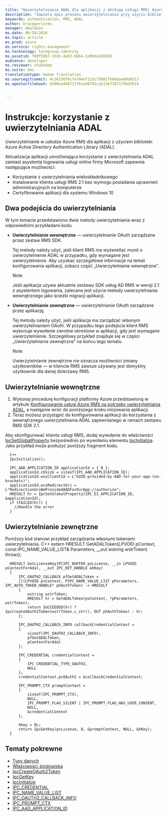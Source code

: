 ```yaml
---
title: "Uwierzytelnianie ADAL dla aplikacji z obsługą usługi RMS| Azure RMS"
description: "Zawiera opis procesu uwierzytelniania przy użyciu biblioteki ADAL"
keywords: authentication, RMS, ADAL
author: bruceperlerms
manager: mbaldwin
ms.date: 06/28/2016
ms.topic: article
ms.prod: azure
ms.service: rights-management
ms.technology: techgroup-identity
ms.assetid: f89f59b7-33d1-4ab3-bb64-1e9bda269935
audience: developer
ms.reviewer: shubhamp
ms.suite: ems
translationtype: Human Translation
ms.sourcegitcommit: 4c3625676c7e794ef133c75881f666bae80e0513
ms.openlocfilehash: 9200ea44671776ced8781c1e13e71871f5bdf014


---
```


# Instrukcje: korzystanie z uwierzytelniania ADAL

Uwierzytelnianie w usłudze Azure RMS dla aplikacji z użyciem biblioteki Azure Active Directory Authentication Library (ADAL).

Aktualizacja aplikacji umożliwiająca korzystanie z uwierzytelniania ADAL zamiast asystenta logowania usługi online firmy Microsoft zapewnia następujące możliwości:

- Korzystanie z uwierzytelniania wieloskładnikowego
- Instalowanie klienta usługi RMS 2.1 bez wymogu posiadania uprawnień administracyjnych na komputerze
- Certyfikowanie aplikacji dla systemu Windows 10

## Dwa podejścia do uwierzytelniania

W tym temacie przedstawiono dwie metody uwierzytelniania wraz z odpowiednimi przykładami kodu.

- **Uwierzytelnianie wewnętrzne** — uwierzytelnianie OAuth zarządzane przez zestaw RMS SDK.

  Tej metody należy użyć, jeśli klient RMS ma wyświetlać monit o uwierzytelnienie ADAL w przypadku, gdy wymagane jest uwierzytelnienie. Aby uzyskać szczegółowe informacje na temat konfigurowania aplikacji, zobacz część „Uwierzytelnianie wewnętrzne”.

  > [!Note] 
  > Jeśli aplikacja używa aktualnie zestawu SDK usług AD RMS w wersji 2.1 z asystentem logowania, zalecane jest użycie metody uwierzytelniania wewnętrznego jako ścieżki migracji aplikacji.

- **Uwierzytelnianie zewnętrzne** — uwierzytelnianie OAuth zarządzane przez aplikację.

  Tej metody należy użyć, jeśli aplikacja ma zarządzać własnym uwierzytelnianiem OAuth. W przypadku tego podejścia klient RMS wykonuje wywołanie zwrotne określone w aplikacji, gdy jest wymagane uwierzytelnienie. Szczegółowy przykład znajduje się w części „Uwierzytelnianie zewnętrzne” na końcu tego tematu.

  > [!Note] 
  > Uwierzytelnianie zewnętrzne nie oznacza możliwości zmiany użytkowników — w kliencie RMS zawsze używany jest domyślny użytkownik dla danej dzierżawy RMS.

## Uwierzytelnianie wewnętrzne

1. Wykonaj procedurę konfiguracji platformy Azure przedstawioną w artykule [Konfigurowanie usługi Azure RMS na potrzeby uwierzytelniania ADAL](adal-auth.md), a następnie wróć do poniższego kroku inicjowania aplikacji.
2. Teraz możesz przystąpić do konfigurowania aplikacji do korzystania z wewnętrznego uwierzytelniania ADAL zapewnianego w ramach zestawu RMS SDK 2.1.

Aby skonfigurować klienta usługi RMS, dodaj wywołanie do właściwości [IpcSetGlobalProperty](/rights-management/sdk/2.1/api/win/functions#msipc_ipcsetglobalproperty) bezpośrednio po wywołaniu elementu [IpcInitialize](/rights-management/sdk/2.1/api/win/functions#msipc_ipcinitialize). Jako przykład może posłużyć poniższy fragment kodu.

      C++
      IpcInitialize();

      IPC_AAD_APPLICATION_ID applicationId = { 0 };
      applicationId.cbSize = sizeof(IPC_AAD_APPLICATION_ID);
      applicationId.wszClientId = L"GUID-provided-by-AAD-for-your-app-(no-brackets)";
      applicationId.wszRedirectUri = L"RedirectionUriWeProvidedAADForOurApp://authorize";
      HRESULT hr = IpcSetGlobalProperty(IPC_EI_APPLICATION_ID, &applicationId);
      if (FAILED(hr)) {
        //Handle the error
      }

## Uwierzytelnianie zewnętrzne

Poniższy kod stanowi przykład zarządzania własnymi tokenami uwierzytelniania.
C++ extern HRESULT GetADALToken(LPVOID pContext, const IPC_NAME_VALUE_LIST& Parameters, __out wstring wstrToken) throw();

      HRESULT GetLicenseKey(PCIPC_BUFFER pvLicense, __in LPVOID pContextForAdal, __out IPC_KEY_HANDLE &hKey)
      {
          IPC_OAUTH2_CALLBACK pfGetADALToken =
          [](LPVOID pvContext, PIPC_NAME_VALUE_LIST pParameters, IPC_AUTH_TOKEN_HANDLE* phAuthToken) -> HRESULT
          {
              wstring wstrToken;
              HRESULT hr = GetADALToken(pvContext, *pParameters, wstrToken);
              return SUCCEEDED(hr) ? IpcCreateOAuth2Token(wstrToken.c_str(), OUT phAuthToken) : hr;
          };

          IPC_OAUTH2_CALLBACK_INFO callbackCredentialContext =
          {
              sizeof(IPC_OAUTH2_CALLBACK_INFO),
              pfGetADALToken,
              pContextForAdal
          };

          IPC_CREDENTIAL credentialContext =
          {
              IPC_CREDENTIAL_TYPE_OAUTH2,
              NULL
          };
          credentialContext.pcOAuth2 = &callbackCredentialContext;

          IPC_PROMPT_CTX promptContext =
          {
              sizeof(IPC_PROMPT_CTX),
              NULL,
              IPC_PROMPT_FLAG_SILENT | IPC_PROMPT_FLAG_HAS_USER_CONSENT,
              NULL,
              &credentialContext
          };

          hKey = 0L;
          return IpcGetKey(pvLicense, 0, &promptContext, NULL, &hKey);
      }

## Tematy pokrewne

* [Typy danych](/rights-management/sdk/2.1/api/win/data%20types)
* [Właściwości środowiska](/rights-management/sdk/2.1/api/win/environment%20properties#msipc_environment_properties)
* [IpcCreateOAuth2Token](/rights-management/sdk/2.1/api/win/functions#msipc_ipccreateoauth2token)
* [IpcGetKey](/rights-management/sdk/2.1/api/win/functions#msipc_ipcgetkey)
* [IpcInitialize](/rights-management/sdk/2.1/api/win/functions#msipc_ipcinitialize)
* [IPC_CREDENTIAL](/rights-management/sdk/2.1/api/win/IPC_CREDENTIAL)
* [IPC_NAME_VALUE_LIST](/rights-management/sdk/2.1/api/win/IPC_NAME_VALUE_LIST)
* [IPC_OAUTH2_CALLBACK_INFO](/rights-management/sdk/2.1/api/win/ipc_oauth2_callback_info#msipc_ipc_oath2_callback_info)
* [IPC_PROMPT_CTX](/rights-management/sdk/2.1/api/win/IPC_PROMPT_CTX)
* [IPC_AAD_APPLICATION_ID](/rights-management/sdk/2.1/api/win/ipc_aad_application_id#msipc_ipc_aad_application_id)



<!--HONumber=Jul16_HO1-->


